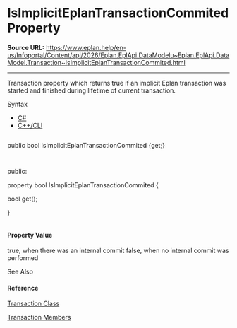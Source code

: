 # IsImplicitEplanTransactionCommited Property

**Source URL:** https://www.eplan.help/en-us/Infoportal/Content/api/2026/Eplan.EplApi.DataModelu~Eplan.EplApi.DataModel.Transaction~IsImplicitEplanTransactionCommited.html

---

Transaction property which returns true if an implicit Eplan transaction was started and finished during lifetime of current transaction.

Syntax

- [C#](#i-syntax-CS)
- [C++/CLI](#i-syntax-CPP2005)

```
```
public bool IsImplicitEplanTransactionCommited {get;}
```
```

```
```
public:
property bool IsImplicitEplanTransactionCommited {
   bool get();
}
```
```

#### Property Value

true, when there was an internal commit false, when no internal commit was performed



See Also

#### Reference

[Transaction Class](Eplan.EplApi.DataModelu~Eplan.EplApi.DataModel.Transaction.html)
  
[Transaction Members](Eplan.EplApi.DataModelu~Eplan.EplApi.DataModel.Transaction_members.html)